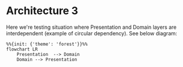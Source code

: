 # Architecture 3

Here we're testing situation where Presentation and Domain layers are interdependent (example of circular dependency). 
See below diagram:

```mermaid
%%{init: {'theme': 'forest'}}%%
flowchart LR
    Presentation  --> Domain 
    Domain --> Presentation
```
